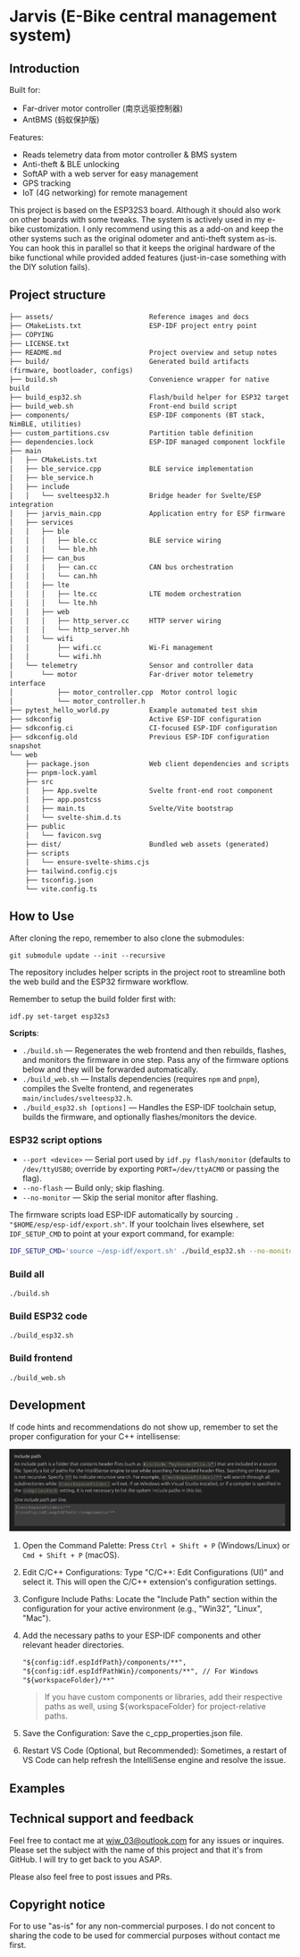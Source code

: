 # Jarvis \(E-Bike central management system\)

## Introduction

Built for:
- Far-driver motor controller \(南京远驱控制器\)
- AntBMS \(蚂蚁保护版\)

Features:
- Reads telemetry data from motor controller & BMS system
- Anti-theft & BLE unlocking
- SoftAP with a web server for easy management
- GPS tracking
- IoT \(4G networking\) for remote management

This project is based on the ESP32S3 board. Although it should also work on other boards with some tweaks.
The system is actively used in my e-bike customization. I only recommend using this as a add-on and keep the
other systems such as the original odometer and anti-theft system as-is. You can hook this in parallel so that
it keeps the original hardware of the bike functional while provided added features \(just-in-case something
with the DIY solution fails\).

## Project structure

```
├── assets/                        Reference images and docs
├── CMakeLists.txt                 ESP-IDF project entry point
├── COPYING
├── LICENSE.txt
├── README.md                      Project overview and setup notes
├── build/                         Generated build artifacts (firmware, bootloader, configs)
├── build.sh                       Convenience wrapper for native build
├── build_esp32.sh                 Flash/build helper for ESP32 target
├── build_web.sh                   Front-end build script
├── components/                    ESP-IDF components (BT stack, NimBLE, utilities)
├── custom_partitions.csv          Partition table definition
├── dependencies.lock              ESP-IDF managed component lockfile
├── main
│   ├── CMakeLists.txt
│   ├── ble_service.cpp            BLE service implementation
│   ├── ble_service.h
│   ├── include
│   │   └── svelteesp32.h          Bridge header for Svelte/ESP integration
│   ├── jarvis_main.cpp            Application entry for ESP firmware
│   ├── services
│   │   ├── ble
│   │   │   ├── ble.cc             BLE service wiring
│   │   │   └── ble.hh
│   │   ├── can_bus
│   │   │   ├── can.cc             CAN bus orchestration
│   │   │   └── can.hh
│   │   ├── lte
│   │   │   ├── lte.cc             LTE modem orchestration
│   │   │   └── lte.hh
│   │   ├── web
│   │   │   ├── http_server.cc     HTTP server wiring
│   │   │   └── http_server.hh
│   │   └── wifi
│   │       ├── wifi.cc            Wi-Fi management
│   │       └── wifi.hh
│   └── telemetry                  Sensor and controller data
│       └── motor                  Far-driver motor telemetry interface
│           ├── motor_controller.cpp  Motor control logic
│           └── motor_controller.h
├── pytest_hello_world.py          Example automated test shim
├── sdkconfig                      Active ESP-IDF configuration
├── sdkconfig.ci                   CI-focused ESP-IDF configuration
├── sdkconfig.old                  Previous ESP-IDF configuration snapshot
└── web
    ├── package.json               Web client dependencies and scripts
    ├── pnpm-lock.yaml
    ├── src
    │   ├── App.svelte             Svelte front-end root component
    │   ├── app.postcss
    │   ├── main.ts                Svelte/Vite bootstrap
    │   └── svelte-shim.d.ts
    ├── public
    │   └── favicon.svg
    ├── dist/                      Bundled web assets (generated)
    ├── scripts
    │   └── ensure-svelte-shims.cjs
    ├── tailwind.config.cjs
    ├── tsconfig.json
    └── vite.config.ts
```

## How to Use

After cloning the repo, remember to also clone the submodules:

```
git submodule update --init --recursive
```

The repository includes helper scripts in the project root to streamline both the web build and the ESP32 firmware workflow.

Remember to setup the build folder first with:

```
idf.py set-target esp32s3
```

**Scripts**:

- `./build.sh` &mdash; Regenerates the web frontend and then rebuilds, flashes, and monitors the firmware in one step. Pass any of the firmware options below and they will be forwarded automatically.
- `./build_web.sh` &mdash; Installs dependencies (requires `npm` and `pnpm`), compiles the Svelte frontend, and regenerates `main/includes/svelteesp32.h`.
- `./build_esp32.sh [options]` &mdash; Handles the ESP-IDF toolchain setup, builds the firmware, and optionally flashes/monitors the device.

### ESP32 script options

- `--port <device>` &mdash; Serial port used by `idf.py flash/monitor` (defaults to `/dev/ttyUSB0`; override by exporting `PORT=/dev/ttyACM0` or passing the flag).
- `--no-flash` &mdash; Build only; skip flashing.
- `--no-monitor` &mdash; Skip the serial monitor after flashing.

The firmware scripts load ESP-IDF automatically by sourcing `. "$HOME/esp/esp-idf/export.sh"`. If your toolchain lives elsewhere, set `IDF_SETUP_CMD` to point at your export command, for example:

```bash
IDF_SETUP_CMD='source ~/esp-idf/export.sh' ./build_esp32.sh --no-monitor
```

### Build all

```
./build.sh
```

### Build ESP32 code

```
./build_esp32.sh
```

### Build frontend

```
./build_web.sh
```

## Development

If code hints and recommendations do not show up, remember to set the proper configuration for your C++ intellisense:

![](assets/imgs/esp32-lib-include.png)

1. Open the Command Palette: Press `Ctrl + Shift + P` (Windows/Linux) or `Cmd + Shift + P` (macOS).
2. Edit C/C++ Configurations: Type "C/C++: Edit Configurations (UI)" and select it. This will open the C/C++ extension's configuration settings.
3. Configure Include Paths: Locate the "Include Path" section within the configuration for your active environment (e.g., "Win32", "Linux", "Mac").
4. Add the necessary paths to your ESP-IDF components and other relevant header directories.
    ```
    "${config:idf.espIdfPath}/components/**",
    "${config:idf.espIdfPathWin}/components/**", // For Windows
    "${workspaceFolder}/**"
    ```

    > If you have custom components or libraries, add their respective paths as well, using ${workspaceFolder} for project-relative paths.
5. Save the Configuration: Save the c_cpp_properties.json file.
6. Restart VS Code (Optional, but Recommended): Sometimes, a restart of VS Code can help refresh the IntelliSense engine and resolve the issue.

## Examples

## Technical support and feedback

Feel free to contact me at wjw_03@outlook.com for any issues or inquires. Please set the subject with the name
of this project and that it's from GitHub. I will try to get back to you ASAP.

Please also feel free to post issues and PRs.

## Copyright notice

For to use "as-is" for any non-commercial purposes. I do not concent to sharing the code to be used
for commercial purposes without contact me first.
